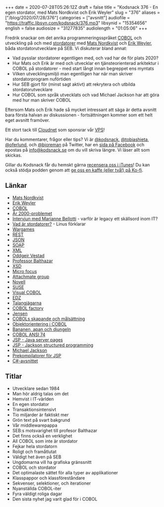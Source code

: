 +++
date = 2020-07-28T05:26:12Z
draft = false
title = "Kodsnack 376 - En egen stordator, med Mats Nordkvist och Erik Weyler"
slug = "376"
aliases = ["/blog/2020/07/28/376"]
categories = ["avsnitt"]
audiofile = "https://traffic.libsyn.com/kodsnack/376.mp3"
libsynid = "15354656"
english = false
audiosize = "31277835"
audiolength = "01:05:06" 
+++

Fredrik snackar om det anrika programmeringsspråket [COBOL](https://en.wikipedia.org/wiki/COBOL) och utveckling på och med [stordatorer](https://www.youtube.com/watch?v=ximv-PwAKnc) med [Mats Nordkvist](http://cobol.se/About_cobol.se.html) och [Erik Weyler](https://www.linkedin.com/in/erik-weyler-42859048), båda stordatorutvecklare på SEB. Vi diskuterar bland annat:

* Vad pysslar stordatorer egentligen med, och vad har de för plats 2020?
* Hur Mats och Erik är med och utvecklar en tjänsteorienterad arkitektur i COBOL på stordatorer - med start långt innan begreppet ens myntats
* Vilken utvecklingsmiljö man egentligen har när man skriver stordatorprogram nuförtiden
* Hur SEB gjort för (minst sagt aktivt) att rekrytera och utbilda stordatorutvecklare
* Hur COBOL som språk utvecklats och vad Michael Jackson har att göra med hur man skriver COBOL

Eftersom Mats och Erik hade så mycket intressant att säga är detta avsnitt bara första halvan av diskussionen - fortsättningen kommer som ett helt eget avsnitt framöver.

Ett stort tack till [Cloudnet](http://www.cloudnet.se) som sponsrar vår [VPS](http://en.wikipedia.org/wiki/Virtual_private_server)!

Har du kommentarer, frågor eller tips? Vi är [@kodsnack](https://www.twitter.com/kodsnack), [@tobiashieta](https://www.twitter.com/tobiashieta), [@oferlund](https://www.twitter.com/oferlund), och [@bjoreman](https://www.twitter.com/bjoreman) på Twitter, har en [sida på Facebook](https://www.facebook.com/kodsnack) och epostas på [info@kodsnack.se](mailto:info@kodsnack.se) om du vill skriva längre. Vi läser allt som skickas.

Gillar du Kodsnack får du hemskt gärna [recensera oss i iTunes](http://itunes.apple.com/se/podcast/kodsnack/id561631498?l=en)! Du kan också stödja podden genom att <a href="https://ko-fi.com/kodsnack" rel="payment">ge oss en kaffe (eller två!) på Ko-fi</a>.

## Länkar ##
* [Mats Nordkvist](http://cobol.se/About_cobol.se.html)
* [Erik Weyler](https://www.linkedin.com/in/erik-weyler-42859048)
* [COBOL](https://en.wikipedia.org/wiki/COBOL)
* [År 2000-problemet](https://en.wikipedia.org/wiki/Year_2000_problem)
* [Intervjun med Marianne Bellotti](https://kodsnack.se/361/) - varför är legacy ett skällsord inom IT?
* [Vad är stordatorer?](https://www.youtube.com/watch?v=ximv-PwAKnc) - Linus förklarar
* [Wargames](https://en.wikipedia.org/wiki/WarGames)
* [REST](https://en.wikipedia.org/wiki/Representational_state_transfer)
* [JSON](https://en.wikipedia.org/wiki/JSON)
* [SOAP](https://en.wikipedia.org/wiki/SOAP)
* [XML](https://en.wikipedia.org/wiki/XML)
* [Oddgeir Vestad](https://twitter.com/oddathome)
* [Professor Balthazar](https://en.wikipedia.org/wiki/Professor_Balthazar)
* [XSD](https://en.wikipedia.org/wiki/XML_Schema_%28W3C%29)
* [Micro focus](https://en.wikipedia.org/wiki/Micro_Focus)
* [Attachmate group](https://en.wikipedia.org/wiki/The_Attachmate_Group)
* [Novell](https://en.wikipedia.org/wiki/Novell)
* [SUSE](https://en.wikipedia.org/wiki/SUSE)
* [Visual COBOL](https://www.microfocus.com/en-us/products/visual-cobol/overview)
* [EDZ](https://www.microfocus.com/en-us/products/enterprise-developer-for-z/overview)
* [Talangjägarna](https://www.talangjagarna.se/)
* [COBOL factory](https://www.cobolfactory.se/)
* [Jensen](https://www.jenseneducation.se/)
* [COBOLs skapande och målsättning](https://en.wikipedia.org/wiki/COBOL#History_and_specification)
* [Objektorientering i COBOL](https://supportline.microfocus.com/documentation/books/sx51/oppubb.htm)
* [Bananen, apan och djungeln](https://www.johndcook.com/blog/2011/07/19/you-wanted-banana/)
* [COBOL ANSI 74](https://en.wikipedia.org/wiki/COBOL#COBOL-74)
* [JSP - Java server pages](https://en.wikipedia.org/wiki/Jakarta_Server_Pages)
* [JSP - Jackson structured programming](https://en.wikipedia.org/wiki/Jackson_structured_programming)
* [Michael Jackson](https://en.wikipedia.org/wiki/Michael_A._Jackson)
* [Prekompilatorer för JSP](http://www.jacksonworkbench.co.uk/jspcobol.htm)
* [C#-avsnittet](https://kodsnack.se/370/)

## Titlar ##
* Utvecklare sedan 1984
* Man hör aldrig talas om det
* Hemvist i IT-världen
* En egen stordator
* Transaktionsintensivt
* Tio miljarder är faktiskt mer
* Grön text på svart bakgrund
* Vår middlewarepappa
* SEB:s motsvarighet till profesor Balthazar
* Det finns också en verklighet
* All COBOL som inte är stordator
* Fejkar hela stordatorn
* Roligt och framåtlutat
* Väldigt het även på SEB
* Ungdomarna vill ha grafiska gränssnitt
* COBOL och stordator
* Det optimalaste sättet för alla typer av applikationer
* Klasspappor och klassföreståndare
* Sekvenser, selektioner, och iterationer
* Nyanställda COBOL-iter
* Fyra väldigt roliga dagar
* Den sista nyhet jag varit glad för i COBOL
